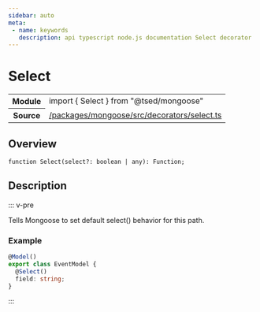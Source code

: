 ```yaml
---
sidebar: auto
meta:
 - name: keywords
   description: api typescript node.js documentation Select decorator
---
```

# Select <Badge text="Decorator" type="decorator"/>
<!-- Summary -->
<section class="symbol-info"><table class="is-full-width"><tbody><tr><th>Module</th><td><div class="lang-typescript"><span class="token keyword">import</span> { Select }&nbsp;<span class="token keyword">from</span>&nbsp;<span class="token string">"@tsed/mongoose"</span></div></td></tr><tr><th>Source</th><td><a href="https://github.com/Romakita/ts-express-decorators/blob/v5.0.2/packages/mongoose/src/decorators/select.ts#L0-L0">/packages/mongoose/src/decorators/select.ts</a></td></tr></tbody></table></section>

<!-- Overview -->
## Overview


<pre><code class="typescript-lang ">function <span class="token function">Select</span><span class="token punctuation">(</span>select?<span class="token punctuation">:</span> <span class="token keyword">boolean</span> | <span class="token keyword">any</span><span class="token punctuation">)</span><span class="token punctuation">:</span> Function<span class="token punctuation">;</span></code></pre>



<!-- Description -->
## Description

::: v-pre

Tells Mongoose to set default select() behavior for this path.

### Example

```typescript
@Model()
export class EventModel {
  @Select()
  field: string;
}
```


:::